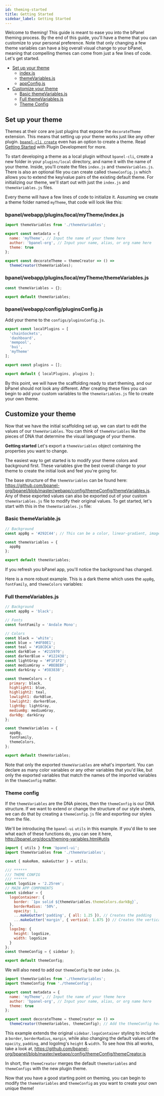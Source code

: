 ```yaml
---
id: theming-started
title: Getting Started
sidebar_label: Getting Started
---
```


Welcome to theming! This guide is meant to ease you into the bPanel theming process. By the end of this guide, you'll have a theme that you can customize to your personal preference. Note that only changing a few theme variables can have a big overall visual change to your bPanel, meaning that compelling themes can come from just a few lines of code. Let's get started.

- [Set up your theme](#set-up-your-theme)
  - [index.js](#bpanel-webapp-plugins-mytheme-themevariablesjs)
  - [themeVariables.js](#bpanel-webapp-plugins-mytheme-themevariablesjs)
  - [appConfig.js](#bpanel-webapp-config-appconfigjs)
- [Customize your theme](#customize-your-theme)
  - [Basic themeVariables.js](#basic-themevariablesjs)
  - [Full themeVariables.js](#full-themevariablesjs)
  - [Theme Config](#theme-config)

## Set up your theme
Themes at their core are just plugins that expose the `decorateTheme` extension. This means that setting up your theme works just like any other plugin. [`bpanel-cli create`](/docs/plugin-started.html#bpanel-cli) even has an option to create a theme. Read [Getting Started](/docs/plugin-started.html) with Plugin Development for more.

To start developing a theme as a local plugin without `bpanel-cli`, create a new folder in your `plugins/local` directory, and name it with the name of your theme. Inside, you'll create the files `index.js` and `themeVariables.js`. There is also an optional file you can create called `themeConfig.js` which allows you to extend the key/value pairs of the existing default theme. For initializing our theme, we'll start out with just the `index.js` and `themeVariables.js` files.

Every theme will have a few lines of code to initialize it. Assuming we create a theme folder named `myTheme`, that code will look like this:

### bpanel/webapp/plugins/local/myTheme/index.js
```javascript
import themeVariables from './themeVariables';

export const metadata = {
  name: 'myTheme', // Input the name of your theme here
  author: 'bpanel-org', // Input your name, alias, or org name here
  theme: true
};

export const decorateTheme = themeCreator => () =>
  themeCreator(themeVariables);

```

### bpanel/webapp/plugins/local/myTheme/themeVariables.js
```javascript
const themeVariables = {};

export default themeVariables;

```

### bpanel/webapp/config/pluginsConfig.js
Add your theme to the `configs/pluginsConfig.js`.
```javascript
export const localPlugins = [
  'chainSockets',
  'dashboard',
  'mempool',
  'bui',
  'myTheme'
];

export const plugins = [];

export default { localPlugins, plugins };

```

By this point, we will have the scaffolding ready to start theming, and our bPanel should not look any different. After creating these files you can begin to add your custom variables to the `themeVariables.js` file to create your own theme.

## Customize your theme

Now that we have the initial scaffolding set up, we can start to edit the values of our `themeVariables`. You can think of `themeVariables` like the pieces of DNA that determine the visual language of your theme.

**Getting started**
Let's export a `themeVariables` object containing the properties you want to change.

The easiest way to get started is to modify your theme colors and background first. These variables give the best overall change to your theme to create the initial look and feel you're going for.

The base structure of the `themeVariables` can be found here: https://github.com/bpanel-org/bpanel/blob/master/webapp/config/themeConfig/themeVariables.js. Any of these exported values can also be exported out of your custom `themeVariables.js` file to modify their original values. To get started, let's start with this in the `themeVariables.js` file:

### Basic themeVariable.js
```javascript
// Background
const appBg = '#292C44'; // This can be a color, linear-gradient, image url

const themeVariables = {
  appBg
};

export default themeVariables;

```
If you refresh you bPanel app, you'll notice the background has changed.

Here is a more robust example. This is a dark theme which uses the `appBg`, `fontFamily`, and `themeColors` variables:
### Full themeVariables.js
```javascript
// Background
const appBg = 'black';

// Fonts
const fontFamily = 'Andale Mono';

// Colors
const black = 'white';
const blue = '#4F80E1';
const teal = '#18CDCA';
const darkBlue = '#215970';
const darkerBlue = '#122438';
const lightGray = '#F1F1F2';
const mediumGray = '#BEBEBF';
const darkGray = '#383838';

const themeColors = {
  primary: black,
  highlight1: blue,
  highlight2: teal,
  lowlight1: darkBlue,
  lowlight2: darkerBlue,
  lightBg: lightGray,
  mediumBg: mediumGray,
  darkBg: darkGray
};

const themeVariables = {
  appBg,
  fontFamily,
  themeColors,
};

export default themeVariables;

```

Note that only the exported `themeVariables` are what's important. You can declare as many color variables or any other variables that you'd like, but only the exported variables that match the names of the imported variables in the `themeConfig` matter.

### Theme config
If the `themeVariables` are the DNA pieces, then the `themeConfig` is our DNA structure. If we want to extend or change the structure of our style sheets, we can do that by creating a `themeConfig.js` file and exporting our styles from the file.

We'll be introducing the `bpanel-ui` `utils` in this example. If you'd like to see what each of these functions do, you can see it here,
http://bpanel.org/docs/theming-variables.html#utils

```javascript
import { utils } from 'bpanel-ui';
import themeVariables from './themeVariables';

const { makeRem, makeGutter } = utils;

/// ******
/// THEME CONFIG
/// ******
const logoSize = '2.25rem';
// MAIN APP COMPONENTS
const sidebar = {
  logoContainer: {
    border: `1px solid ${themeVariables.themeColors.darkBg}`,
    borderRadius: '50%',
    opacity: 1,
    ...makeGutter('padding', { all: 1.25 }), // Creates the padding
    ...makeGutter('margin', { vertical: 1.875 }) // Creates the vertical margin
  },
  logoImg: {
    height: logoSize,
    width: logoSize
  }
};
const themeConfig = { sidebar };

export default themeConfig;

```

We will also need to add our `themeConfig` to our `index.js`.

```javascript
import themeVariables from './themeVariables';
import themeConfig from './themeConfig';

export const metadata = {
  name: 'myTheme', // Input the name of your theme here
  author: 'bpanel-org', // Input your name, alias, or org name here
  theme: true
};

export const decorateTheme = themeCreator => () =>
  themeCreator(themeVariables, themeConfig); // Add the themeConfig here as the 2nd argument

```

This example extends the original `sidebar.logoContainer` styling to include a `border`, `borderRadius`, `margin`, while also changing the default values of the `opacity`, `padding`, and logoImg's `height` & `width`. To see how this all works, take a look at,
https://github.com/bpanel-org/bpanel/blob/master/webapp/config/themeConfig/themeCreator.js

In short, the `themeCreator` merges the default `themeVariables` and `themeConfigs` with the new plugin theme.

Now that you have a good starting point on theming, you can begin to modify the `themeVariables` and `themeConfig` as you want to create your own unique theme!
